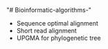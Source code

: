 "# Bioinformatic-algorithms-" 
- Sequence optimal alignment 
- Short read alignment 
- UPGMA for phylogenetic tree
